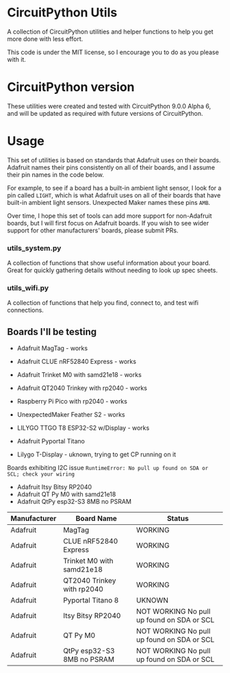 # CircuitPython Utils
A collection of CircuitPython utilities and helper functions to help you get more done with less effort.

This code is under the MIT license, so I encourage you to do as you please with it.

# CircuitPython version
These utilities were created and tested with CircuitPython 9.0.0 Alpha 6, and will be updated as required with future versions of CircuitPython.

# Usage 

This set of utilities is based on standards that Adafruit uses on their boards. Adafruit names their pins consistently on all of their boards, and I assume their pin names in the code below. 

For example, to see if a board has a built-in ambient light sensor, I look for a pin called `LIGHT`, which is what Adafruit uses on all of their boards that have built-in ambient light sensors. Unexpected Maker names these pins `AMB`. 

Over time, I hope this set of tools can add more support for non-Adafruit boards, but I will first focus on Adafruit boards. If you wish to see wider support for other manufacturers' boards, please submit PRs.

### utils_system.py
A collection of functions that show useful information about your board. Great for quickly gathering details without needing to look up spec sheets.

### utils_wifi.py
A collection of functions that help you find, connect to, and test wifi connections.

## Boards I'll be testing
- Adafruit MagTag - works
- Adafruit CLUE nRF52840 Express - works
- Adafruit Trinket M0 with samd21e18 - works
- Adafruit QT2040 Trinkey with rp2040 - works
- Raspberry Pi Pico with rp2040 - works
- UnexpectedMaker Feather S2 - works
- LILYGO TTGO T8 ESP32-S2 w/Display - works
  
- Adafruit Pyportal Titano 
- Lilygo T-Display - uknown, trying to get CP running on it

Boards exhibiting I2C issue `RuntimeError: No pull up found on SDA or SCL; check your wiring`

- Adafruit Itsy Bitsy RP2040
- Adafruit QT Py M0 with samd21e18
- Adafruit QtPy esp32-S3 8MB no PSRAM

| Manufacturer  | Board Name | Status |
| ------------- | ------------- | ------------- |
| Adafruit  | MagTag | WORKING |
| Adafruit  | CLUE nRF52840 Express | WORKING |
| Adafruit  | Trinket M0 with samd21e18 | WORKING |
| Adafruit  | QT2040 Trinkey with rp2040 | WORKING |
| Adafruit  | Pyportal Titano 8 | UKNOWN |
| Adafruit  | Itsy Bitsy RP2040 | NOT WORKING No pull up found on SDA or SCL |
| Adafruit  | QT Py M0 | NOT WORKING No pull up found on SDA or SCL |
| Adafruit  | QtPy esp32-S3 8MB no PSRAM | NOT WORKING No pull up found on SDA or SCL |
